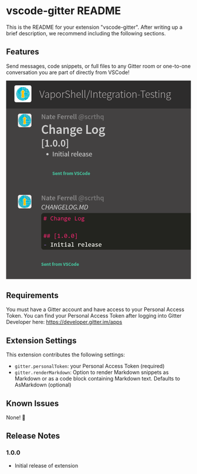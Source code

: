 # vscode-gitter README

This is the README for your extension "vscode-gitter". After writing up a brief description, we recommend including the following sections.

## Features

Send messages, code snippets, or full files to any Gitter room or one-to-one conversation you are part of directly from VSCode!

![Examples](/examples.png)


## Requirements

You must have a Gitter account and have access to your Personal Access Token. You can find your Personal Access Token after logging into Gitter Developer here: https://developer.gitter.im/apps

## Extension Settings

This extension contributes the following settings:

* `gitter.personalToken`: your Personal Access Token (required)
* `gitter.renderMarkdown`: Option to render Markdown snippets as Markdown or as a code block containing Markdown text. Defaults to AsMarkdown (optional)

## Known Issues

None! :tada:

## Release Notes

### 1.0.0

- Initial release of extension
